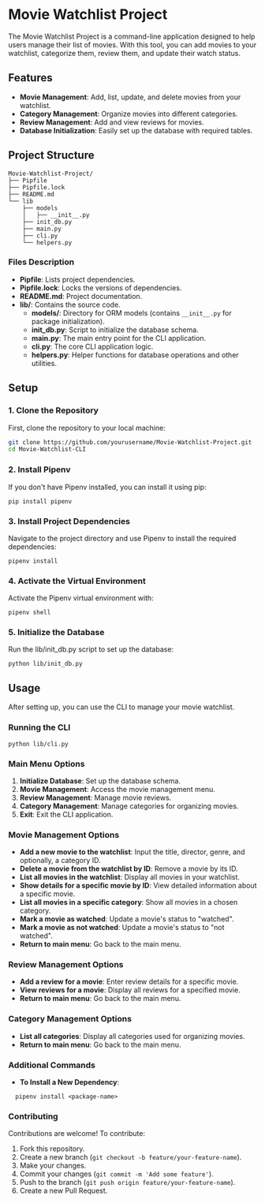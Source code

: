# Movie Watchlist Project

The Movie Watchlist Project is a command-line application designed to help users manage their list of movies. With this tool, you can add movies to your watchlist, categorize them, review them, and update their watch status.

## Features

- **Movie Management**: Add, list, update, and delete movies from your watchlist.
- **Category Management**: Organize movies into different categories.
- **Review Management**: Add and view reviews for movies.
- **Database Initialization**: Easily set up the database with required tables.

## Project Structure
```
Movie-Watchlist-Project/
├── Pipfile
├── Pipfile.lock
├── README.md
└── lib
    ├── models
    │   ├── __init__.py
    ├── init_db.py
    ├── main.py
    ├── cli.py
    └── helpers.py
```

### Files Description

- **Pipfile**: Lists project dependencies.
- **Pipfile.lock**: Locks the versions of dependencies.
- **README.md**: Project documentation.
- **lib/**: Contains the source code.
  - **models/**: Directory for ORM models (contains `__init__.py` for package initialization).
  - **init_db.py**: Script to initialize the database schema.
  - **main.py**: The main entry point for the CLI application.
  - **cli.py**: The core CLI application logic.
  - **helpers.py**: Helper functions for database operations and other utilities.

## Setup

### 1. Clone the Repository

First, clone the repository to your local machine:

```bash
git clone https://github.com/yourusername/Movie-Watchlist-Project.git
cd Movie-Watchlist-CLI
```
### 2. Install Pipenv
If you don't have Pipenv installed, you can install it using pip:
```
pip install pipenv
```
### 3. Install Project Dependencies
Navigate to the project directory and use Pipenv to install the required dependencies:
```
pipenv install
```
### 4. Activate the Virtual Environment
Activate the Pipenv virtual environment with:
```
pipenv shell
```
### 5. Initialize the Database
Run the lib/init_db.py script to set up the database:
```
python lib/init_db.py
```
## Usage
After setting up, you can use the CLI to manage your movie watchlist.
### Running the CLI
```
python lib/cli.py
```
### Main Menu Options

1. **Initialize Database**: Set up the database schema.
2. **Movie Management**: Access the movie management menu.
3. **Review Management**: Manage movie reviews.
4. **Category Management**: Manage categories for organizing movies.
5. **Exit**: Exit the CLI application.

### Movie Management Options

- **Add a new movie to the watchlist**: Input the title, director, genre, and optionally, a category ID.
- **Delete a movie from the watchlist by ID**: Remove a movie by its ID.
- **List all movies in the watchlist**: Display all movies in your watchlist.
- **Show details for a specific movie by ID**: View detailed information about a specific movie.
- **List all movies in a specific category**: Show all movies in a chosen category.
- **Mark a movie as watched**: Update a movie's status to "watched".
- **Mark a movie as not watched**: Update a movie's status to "not watched".
- **Return to main menu**: Go back to the main menu.

### Review Management Options

- **Add a review for a movie**: Enter review details for a specific movie.
- **View reviews for a movie**: Display all reviews for a specified movie.
- **Return to main menu**: Go back to the main menu.

### Category Management Options

- **List all categories**: Display all categories used for organizing movies.
- **Return to main menu**: Go back to the main menu.
### Additional Commands

- **To Install a New Dependency**:
  
```
  pipenv install <package-name>
```
### Contributing

Contributions are welcome! To contribute:

1. Fork this repository.
2. Create a new branch (`git checkout -b feature/your-feature-name`).
3. Make your changes.
4. Commit your changes (`git commit -m 'Add some feature'`).
5. Push to the branch (`git push origin feature/your-feature-name`).
6. Create a new Pull Request.
